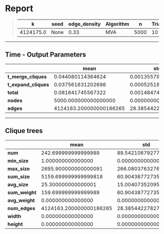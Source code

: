 # Report

> |k|seed|edge_density|Algorithm|n|Trials|
> |-|-|-|-|-|-|
> |4124175.0|None|0.33|MVA|5000|10|

---
## Time - Output Parameters
||mean|std|
|-|-|-|
|**t_merge_cliques**|     0.044080114364624|     0.001355798155006|
|**t_expand_cliques**|     0.037561631202698|     0.000525186644181|
|**total**|     0.081641745567322|     0.001484740377200|
|**nodes**|  5000.000000000000000|     0.000000000000000|
|**edges**|4124163.200000000186265|    28.385442278275907|

---
## Clique trees


||mean|std|
|-|-|-|
|**num**|   242.699999999999989|    89.542106792775925|
|**min_size**|     1.000000000000000|     0.000000000000000|
|**max_size**|  2695.900000000000091|   266.080376327655301|
|**sum_size**|  5159.699999999999818|    60.904387727358731|
|**avg_size**|    25.300000000000001|    15.004073520954977|
|**sum_weight**|   159.699999999999989|    60.904387727358731|
|**avg_weight**|     0.000000000000000|     0.000000000000000|
|**num_edges**|4124163.200000000186265|    28.385442278275907|
|**width**|     0.000000000000000|     0.000000000000000|
|**height**|     0.000000000000000|     0.000000000000000|
